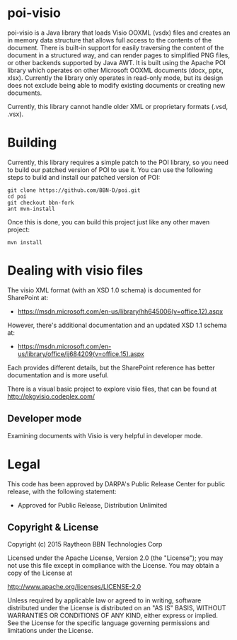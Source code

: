 poi-visio
=========

poi-visio is a Java library that loads Visio OOXML (vsdx) files and creates
an in memory data structure that allows full access to the contents of the
document. There is built-in support for easily traversing the content of the
document in a structured way, and can render pages to simplified PNG files,
or other backends supported by Java AWT. It is built using the Apache POI
library which operates on other Microsoft OOXML documents (docx, pptx, xlsx).
Currently the library only operates in read-only mode, but its design does
not exclude being able to modify existing documents or creating new documents.

Currently, this library cannot handle older XML or proprietary formats (.vsd, .vsx).

Building
========

Currently, this library requires a simple patch to the POI library, so you need
to build our patched version of POI to use it. You can use the following steps
to build and install our patched version of POI:

    git clone https://github.com/BBN-D/poi.git
    cd poi
    git checkout bbn-fork
    ant mvn-install

Once this is done, you can build this project just like any other maven project:

    mvn install

Dealing with visio files
========================

The visio XML format (with an XSD 1.0 schema) is documented for SharePoint at:

* https://msdn.microsoft.com/en-us/library/hh645006(v=office.12).aspx

However, there's additional documentation and an updated XSD 1.1 schema at:

* https://msdn.microsoft.com/en-us/library/office/jj684209(v=office.15).aspx

Each provides different details, but the SharePoint reference has better
documentation and is more useful.

There is a visual basic project to explore visio files, that can be found at
http://pkgvisio.codeplex.com/


Developer mode
--------------

Examining documents with Visio is very helpful in developer mode.

Legal
=====

This code has been approved by DARPA's Public Release Center for
public release, with the following statement:

* Approved for Public Release, Distribution Unlimited

Copyright & License
-------------------

Copyright (c) 2015 Raytheon BBN Technologies Corp

Licensed under the Apache License, Version 2.0 (the "License");
you may not use this file except in compliance with the License.
You may obtain a copy of the License at

http://www.apache.org/licenses/LICENSE-2.0

Unless required by applicable law or agreed to in writing, software
distributed under the License is distributed on an "AS IS" BASIS,
WITHOUT WARRANTIES OR CONDITIONS OF ANY KIND, either express or implied.
See the License for the specific language governing permissions and
limitations under the License.
